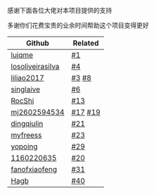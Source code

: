 感谢下面各位大佬对本项目提供的支持

多谢你们花费宝贵的业余时间帮助这个项目变得更好

| Github                                                  | Related                                                                                                                     |
| --------                                                | ---------                                                                                                                   |
| [lujqme](https://github.com/lujqme)                     | [#1](https://github.com/leisurelicht/wtfpython-cn/pull/1)                                                                   |
| [losoliveirasilva](https://github.com/losoliveirasilva) | [#4](https://github.com/leisurelicht/wtfpython-cn/pull/4)                                                                   |
| [liliao2017](https://github.com/liliao2017)             | [#3](https://github.com/leisurelicht/wtfpython-cn/issues/3) [#8](https://github.com/leisurelicht/wtfpython-cn/issues/8)     |
| [singlaive](https://github.com/singlaive)               | [#6](https://github.com/leisurelicht/wtfpython-cn/issues/6)                                                                 |
| [RocShi](https://github.com/RocShi)                     | [#13](https://github.com/leisurelicht/wtfpython-cn/issues/13)                                                               |
| [mj2602594534](https://github.com/mj2602594534)         | [#17](https://github.com/leisurelicht/wtfpython-cn/issues/17) [#19](https://github.com/leisurelicht/wtfpython-cn/issues/19) |
| [dingqiulin](https://github.com/dingqiulin)             | [#21](https://github.com/leisurelicht/wtfpython-cn/issues/21)                                                               |
| [myfreess](https://github.com/myfreess)                 | [#23](https://github.com/leisurelicht/wtfpython-cn/issues/23)                                                               |
| [yopoing](https://github.com/yopoing)                   | [#29](https://github.com/leisurelicht/wtfpython-cn/issues/29)                                                               |
| [1160220635](https://github.com/1160220635)             | [#20](https://github.com/leisurelicht/wtfpython-cn/pull/20)                                                                 |
| [fanofxiaofeng](https://github.com/fanofxiaofeng)       | [#31](https://github.com/leisurelicht/wtfpython-cn/pull/31)                                                                 |
| [Hagb](https://github.com/Hagb)                         | [#40](https://github.com/leisurelicht/wtfpython-cn/pull/40)                                                                 |
